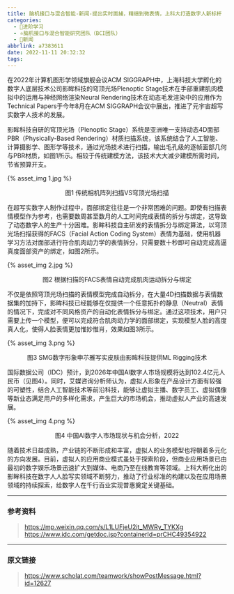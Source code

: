 ```yaml
---
title: 脑机接口与混合智能-新闻-提出实时面捕，精细到微表情，上科大打造数字人新标杆
categories:
  - 🌙进阶学习
  - ⭐脑机接口与混合智能研究团队（BCI团队）
  - 💫新闻
abbrlink: a7383611
date: 2022-11-11 20:32:32
tags:
---
```


在2022年计算机图形学领域旗舰会议ACM SIGGRAPH中，上海科技大学孵化的数字人底层技术公司影眸科技的穹顶光场Plenoptic Stage技术在手部重建肌肉模拟中的运用与神经网络渲染Neural Rendering技术在动态毛发渲染中的应用作为Technical Papers于今年8月在ACM SIGGRAPH会议中展出，推进了元宇宙超写实数字人技术的发展。

影眸科技自研的穹顶光场（Plenoptic Stage）系统是亚洲唯一支持动态4D面部PBR（Physically-Based Rendering）材质扫描系统，该系统结合了人工智能、计算摄影学、图形学等技术，通过光场技术进行扫描，输出毛孔级的逐帧面部几何与PBR材质，如图1所示。相较于传统建模方法，该技术大大减少建模所需时间，节省预算开支。

{% asset_img 1.jpg %}
<div align='center'>图1 传统相机阵列扫描VS穹顶光场扫描</div>

<!--more-->

在超写实数字人制作过程中，面部绑定往往是一个非常困难的问题。即使有扫描表情模型作为参考，也需要数周甚至数月的人工时间完成表情的拆分与绑定，这导致了动态数字人的生产十分困难。影眸科技自主研发的表情拆分与绑定算法，以穹顶光场扫描获得的FACS（Facial Action Coding System）表情为基础，使用机器学习方法对面部进行符合肌肉动力学的表情拆分，只需要数十秒即可自动完成高逼真度面部资产的绑定，如图2所示。

{% asset_img 2.jpg %}
<div align='center'>图2 根据扫描的FACS表情自动完成肌肉运动拆分与绑定</div>

不仅是依照穹顶光场扫描的表情模型完成自动拆分，在大量4D扫描数据与表情数据集的加持下，影眸科技已经能够在仅提供一个任意拓扑的静息（Neutral）表情的情况下，完成对不同风格资产的自动化表情拆分与绑定。通过这项技术，用户只需要上传一个模型，便可以完成符合肌肉动力学的面部绑定，实现模型人脸的高度真人化，使得人脸表情更加惟妙惟肖，效果如图3所示。

{% asset_img 3.png %}
<div align='center'>图3 SMG数字形象申䒕雅写实皮肤由影眸科技提供ML Rigging技术</div>

国际数据公司（IDC）预计，到2026年中国AI数字人市场规模将达到102.4亿元人民币（见图4）。同时，艾媒咨询分析师认为，虚拟人形象在产品设计方面有较强的可塑性，结合人工智能技术等前沿科技，能够让虚拟主播、数字员工、虚拟偶像等新业态满足用户的多样化需求，产生巨大的市场机会，推动虚拟人产业的高速发展。

{% asset_img 4.png %}
<div align='center'>图4  中国AI数字人市场现状与机会分析，2022</div>

随着技术日益成熟，产业链的不断形成和丰富，虚拟人的业务模型也将朝着多元化的方向发展。目前，虚拟人的应用商业模式虽处于探索阶段，但商业应用场景已由最初的数字娱乐场景迅速扩大到媒体、电商乃至在线教育等领域。上科大孵化出的影眸科技在数字人人脸写实领域不断努力，推动了行业标准的构建以及在应用场景领域的持续探索，给数字人在千行百业实现普惠奠定关键基础。

***

### 参考资料

> <https://mp.weixin.qq.com/s/L1LUFjeU2it_MWRy_TYKXg>
> <https://www.idc.com/getdoc.jsp?containerId=prCHC49354922>

***

### 原文链接

> <https://www.scholat.com/teamwork/showPostMessage.html?id=12627>
